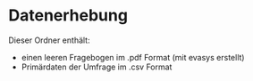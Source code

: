 # Datenerhebung
Dieser Ordner enthält:
- einen leeren Fragebogen im .pdf Format (mit evasys erstellt)
- Primärdaten der Umfrage im .csv Format
